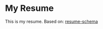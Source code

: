 # My Resume

This is my resume.
Based on: [resume-schema](https://github.com/jsonresume/resume-schema)

